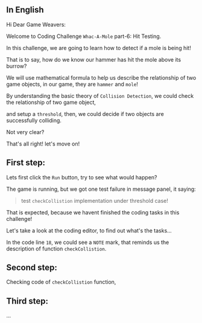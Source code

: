 ## In English

Hi Dear Game Weavers:

Welcome to Coding Challenge `Whac-A-Mole` part-6: Hit Testing.

In this challenge, we are going to learn how to detect if a mole is being hit!

That is to say, how do we know our hammer has hit the mole above its burrow?

We will use mathematical formula to help us describe the relationship of two game objects, in our game, they are `hammer` and `mole`!

By understanding the basic theory of `Collision Detection`, we could check the relationship of two game object, 

and setup a `threshold`, then, we could decide if two objects are successfully colliding.

Not very clear? 

That's all right! let's move on!


## First step: 

Lets first click the `Run` button, try to see what would happen?

The game is running, but we got one test failure in message panel, it saying: 

> test `checkCollistion` implementation under threshold case!

That is expected, because we havent finished the coding tasks in this challenge!

Let's take a look at the coding editor, to find out what's the tasks...

In the code line `18`, we could see a `NOTE` mark, that reminds us the description of function `checkCollistion`.



## Second step:

Checking code of `checkCollistion` function, 


## Third step:



...